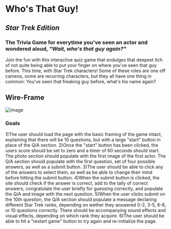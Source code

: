 # **Who's That Guy!** 
## *Star Trek Edition*

### The Trivia Game for everytime you've seen an actor and wondered aloud, *"Wait, who's that guy again?"*

Join the fun with this interactive quiz game that endulges that deepest itch of not quite being able to put your finger on where you've seen that guy before. This time, with Star Trek characters! Some of these roles are one off cameos, some are recurring characters, but they all have one thing in common: You've seen that freaking guy before, what's his name again?

## Wire-Frame
![image](https://imgur.com/a/YhY7IyF)

### Goals

1)The user should load the page with the basic framing of the game intact, explaining that there will be 10 questions, but with a large "start" button in place of the Q/A section.
2)Once the "start" button has been clicked, the users score should be set to zero and a timer of 60 seconds should start. The photo section should populate with the first image of the first actor. The Q/A section should populate with the first question, set of four possible answers, as well as a submit button.
3)The user should be able to click any of the answers to select them, as well as be able to change their mind before hitting the submit button.
4)When the submit button is clicked, the site should check if the answer is correct, add to the tally of correct answers, congratulate the user briefly for guessing correctly, and populate the Q/A and image with the next question.
5)When the user clicks submit on the 10th question, the Q/A section should populate a message declaring different Star Trek ranks, depending on wether they answered 0-2, 3-5, 6-8, or 10 questions correctly. There should be accompanying sound effects and visual effects, depending on which rank they acquire. 
6)The user should be able to hit a "restart game" button to try again and re-initialize the page.



